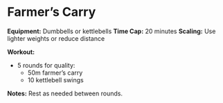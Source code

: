 # Farmer’s Carry

**Equipment:** Dumbbells or kettlebells
**Time Cap:** 20 minutes
**Scaling:** Use lighter weights or reduce distance

**Workout:**
- 5 rounds for quality:
  - 50m farmer’s carry
  - 10 kettlebell swings

**Notes:**
Rest as needed between rounds.
